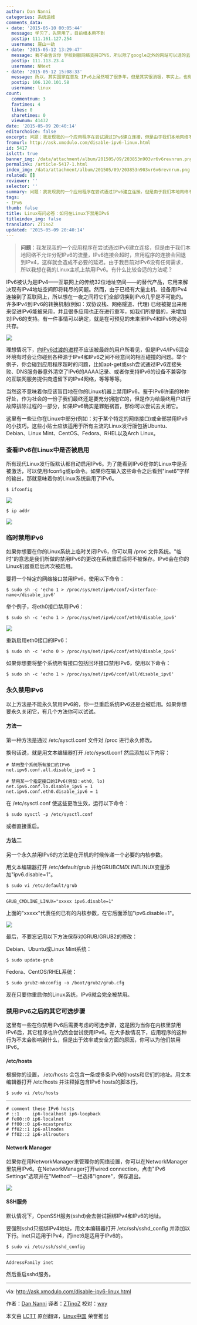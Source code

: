 ```yaml
---
author: Dan Nanni
categories: 系统运维
comments_data:
- date: '2015-05-10 00:05:44'
  message: 学习了，先禁用了，目前根本用不到
  postip: 111.161.127.254
  username: 崖山一劫
- date: '2015-05-12 13:29:47'
  message: 我不会告诉你 学校到额网络支持IPV6，所以除了google之外的网站可以进的去 ，qiang 很少
  postip: 111.113.23.4
  username: NNext
- date: '2015-05-12 15:08:33'
  message: 所以，其实国家在普及 IPv6上虽然喊了很多年，但是其实很消极，事实上，也有墙的因素。
  postip: 106.120.101.58
  username: linux
count:
  commentnum: 3
  favtimes: 4
  likes: 0
  sharetimes: 0
  viewnum: 41432
date: '2015-05-09 20:40:14'
editorchoice: false
excerpt: 问题：我发现我的一个应用程序在尝试通过IPv6建立连接，但是由于我们本地网络不允许分配IPv6的流量，IPv6连接会超时，应用程序的连接会回退到IPv4，这样就会造成不必要的延迟。由于我目前对IPv6没有任何需求，所以我想在我的Linux主机上禁用IPv6。有什么比较合适的方法呢？  IPv6被认为是IPv4互联网上的传统32位地址空间的替代产品，它用来解决现有IPv4地址空间即将耗尽的问题。然而，由于已经有大量主机、设备用IPv4连接到了互联网上，所以想在一夜之间将它们全部切换到IPv6几乎是不可能的。许多IPv4到IPv6的转换机制(例如：双协议栈、网
fromurl: http://ask.xmodulo.com/disable-ipv6-linux.html
id: 5417
islctt: true
banner_img: /data/attachment/album/201505/09/203853n903vr6v6revnrun.png
permalink: /article-5417-1.html
index_img: /data/attachment/album/201505/09/203853n903vr6v6revnrun.png.thumb.jpg
related: []
reviewer: ''
selector: ''
summary: 问题：我发现我的一个应用程序在尝试通过IPv6建立连接，但是由于我们本地网络不允许分配IPv6的流量，IPv6连接会超时，应用程序的连接会回退到IPv4，这样就会造成不必要的延迟。由于我目前对IPv6没有任何需求，所以我想在我的Linux主机上禁用IPv6。有什么比较合适的方法呢？  IPv6被认为是IPv4互联网上的传统32位地址空间的替代产品，它用来解决现有IPv4地址空间即将耗尽的问题。然而，由于已经有大量主机、设备用IPv4连接到了互联网上，所以想在一夜之间将它们全部切换到IPv6几乎是不可能的。许多IPv4到IPv6的转换机制(例如：双协议栈、网
tags:
- IPv6
thumb: false
title: Linux有问必答：如何在Linux下禁用IPv6
titleindex_img: false
translator: ZTinoZ
updated: '2015-05-09 20:40:14'
---
```



> 
> **问题**：我发现我的一个应用程序在尝试通过IPv6建立连接，但是由于我们本地网络不允许分配IPv6的流量，IPv6连接会超时，应用程序的连接会回退到IPv4，这样就会造成不必要的延迟。由于我目前对IPv6没有任何需求，所以我想在我的Linux主机上禁用IPv6。有什么比较合适的方法呢？
> 
> 
> 


IPv6被认为是IPv4——互联网上的传统32位地址空间——的替代产品，它用来解决现有IPv4地址空间即将耗尽的问题。然而，由于已经有大量主机、设备用IPv4连接到了互联网上，所以想在一夜之间将它们全部切换到IPv6几乎是不可能的。许多IPv4到IPv6的转换机制(例如：双协议栈、网络隧道、代理) 已经被提出来用来促进IPv6能被采用，并且很多应用也正在进行重写，如我们所提倡的，来增加对IPv6的支持。有一件事情可以确定，就是在可预见的未来里IPv4和IPv6势必将共存。


![](/data/attachment/album/201505/09/203853n903vr6v6revnrun.png)


理想情况下，[向IPv6过渡的进程](http://www.google.com/intl/en/ipv6/statistics.html)不应该被最终的用户所看见，但是IPv4/IPv6混合环境有时会让你碰到各种源于IPv4和IPv6之间不经意间的相互碰撞的问题。举个例子，你会碰到应用程序超时的问题，比如apt-get或ssh尝试通过IPv6连接失败、DNS服务器意外清空了IPv6的AAAA记录、或者你支持IPv6的设备不兼容你的互联网服务提供商遗留下的IPv4网络，等等等等。


当然这不意味着你应该盲目地在你的Linux机器上禁用IPv6。鉴于IPv6许诺的种种好处，作为社会的一份子我们最终还是要充分拥抱它的，但是作为给最终用户进行故障排除过程的一部分，如果IPv6确实是罪魁祸首，那你可以尝试去关闭它。


这里有一些让你在Linux中部分(例如：对于某个特定的网络接口)或全部禁用IPv6的小技巧。这些小贴士应该适用于所有主流的Linux发行版包括Ubuntu、Debian、Linux Mint、CentOS、Fedora、RHEL以及Arch Linux。


### 查看IPv6在Linux中是否被启用


所有现代Linux发行版默认都自动启用IPv6。为了能看到IPv6在你的Linux中是否被激活，可以使用ifconfig或ip命令。如果你在输入这些命令之后看到"inet6"字样的输出，那就意味着你的Linux系统启用了IPv6。



```
$ ifconfig 

```

![](/data/attachment/album/201505/09/204020oumokf9ngjmyxxym.jpg)



```
$ ip addr 

```

![](/data/attachment/album/201505/09/204028vpehk73c2keivhb8.jpg)


### 临时禁用IPv6


如果你想要在你的Linux系统上临时关闭IPv6，你可以用 /proc 文件系统。"临时"的意思是我们所做的禁用IPv6的更改在系统重启后将不被保存。IPv6会在你的Linux机器重启后再次被启用。


要将一个特定的网络接口禁用IPv6，使用以下命令：



```
$ sudo sh -c 'echo 1 > /proc/sys/net/ipv6/conf/<interface-name>/disable_ipv6' 

```

举个例子，将eth0接口禁用IPv6：



```
$ sudo sh -c 'echo 1 > /proc/sys/net/ipv6/conf/eth0/disable_ipv6' 

```

![](/data/attachment/album/201505/09/204039epupn33kgp6g1wkz.jpg)


重新启用eth0接口的IPv6：



```
$ sudo sh -c 'echo 0 > /proc/sys/net/ipv6/conf/eth0/disable_ipv6' 

```

如果你想要将整个系统所有接口包括回环接口禁用IPv6，使用以下命令：



```
$ sudo sh -c 'echo 1 > /proc/sys/net/ipv6/conf/all/disable_ipv6' 

```

### 永久禁用IPv6


以上方法是不能永久禁用IPv6的，你一旦重启系统IPv6还是会被启用。如果你想要永久关闭它，有几个方法你可以试试。


#### 方法一


第一种方法是通过 /etc/sysctl.conf 文件对 /proc 进行永久修改。


换句话说，就是用文本编辑器打开 /etc/sysctl.conf 然后添加以下内容：



```
# 禁用整个系统所有接口的IPv6
net.ipv6.conf.all.disable_ipv6 = 1

# 禁用某一个指定接口的IPv6(例如：eth0, lo)
net.ipv6.conf.lo.disable_ipv6 = 1
net.ipv6.conf.eth0.disable_ipv6 = 1

```

在 /etc/sysctl.conf 使这些更改生效，运行以下命令：



```
$ sudo sysctl -p /etc/sysctl.conf 

```

或者直接重启。


#### 方法二


另一个永久禁用IPv6的方法是在开机的时候传递一个必要的内核参数。


用文本编辑器打开 /etc/default/grub 并给GRUB*CMDLINE*LINUX变量添加"ipv6.disable=1"。



```
$ sudo vi /etc/default/grub

```



---



```
GRUB_CMDLINE_LINUX="xxxxx ipv6.disable=1"

```

上面的"xxxxx"代表任何已有的内核参数，在它后面添加"ipv6.disable=1"。


![](/data/attachment/album/201505/09/204054p8jzpjlbfdr1eab8.jpg)


最后，不要忘记用以下方法保存对GRUB/GRUB2的修改：


Debian、Ubuntu或Linux Mint系统：



```
$ sudo update-grub 

```

Fedora、CentOS/RHEL系统：



```
$ sudo grub2-mkconfig -o /boot/grub2/grub.cfg 

```

现在只要你重启你的Linux系统，IPv6就会完全被禁用。


### 禁用IPv6之后的其它可选步骤


这里有一些在你禁用IPv6后需要考虑的可选步骤，这是因为当你在内核里禁用IPv6后，其它程序也许仍然会尝试使用IPv6。在大多数情况下，应用程序的这种行为不太会影响到什么，但是出于效率或安全方面的原因，你可以为他们禁用IPv6。


#### /etc/hosts


根据你的设置， /etc/hosts 会包含一条或多条IPv6的hosts和它们的地址。用文本编辑器打开 /etc/hosts 并注释掉包含IPv6 hosts的脚本行。



```
$ sudo vi /etc/hosts

```



---



```
# comment these IPv6 hosts
# ::1     ip6-localhost ip6-loopback
# fe00::0 ip6-localnet
# ff00::0 ip6-mcastprefix
# ff02::1 ip6-allnodes
# ff02::2 ip6-allrouters

```

#### Network Manager


如果你在用NetworkManager来管理你的网络设置，你可以在NetworkManager里禁用IPv6。在NetworkManager打开wired connection，点击"IPv6 Settings"选项并在"Method"一栏选择"Ignore"，保存退出。


![](/data/attachment/album/201505/09/204055g1izpc3ix2u2u2cp.png)


#### SSH服务


默认情况下，OpenSSH服务(sshd)会去尝试捆绑IPv4和IPv6的地址。


要强制sshd只捆绑IPv4地址，用文本编辑器打开 /etc/ssh/sshd\_config 并添加以下行。inet只适用于IPv4，而inet6是适用于IPv6的。



```
$ sudo vi /etc/ssh/sshd_config

```



---



```
AddressFamily inet

```

然后重启sshd服务。




---


via: <http://ask.xmodulo.com/disable-ipv6-linux.html>


作者：[Dan Nanni](http://ask.xmodulo.com/author/nanni) 译者：[ZTinoZ](https://github.com/ZTinoZ) 校对：[wxy](https://github.com/wxy)


本文由 [LCTT](https://github.com/LCTT/TranslateProject) 原创翻译，[Linux中国](http://linux.cn/) 荣誉推出